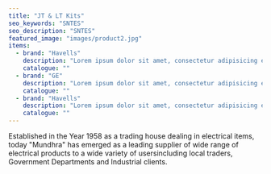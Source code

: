 ```yaml
---
title: "JT & LT Kits"
seo_keywords: "SNTES"
seo_description: "SNTES"
featured_image: "images/product2.jpg"
items:
  - brand: "Havells"
    description: "Lorem ipsum dolor sit amet, consectetur adipisicing elit. Accusamus, quae. Vero ea, blanditiis illum id. Libero eveniet explicabo nihil, maiores nisi ratione commodi vel natus dolorum laborum cum, praesentium quod."
    catalogue: ""
  - brand: "GE"
    description: "Lorem ipsum dolor sit amet, consectetur adipisicing elit. Ipsam, illum."
    catalogue: ""
  - brand: "Havells"
    description: "Lorem ipsum dolor sit amet, consectetur adipisicing elit. Ipsam, illum."
    catalogue: ""    
---
```


Established in the Year 1958 as a trading house dealing in electrical items, today "Mundhra" has emerged as a leading supplier of wide range of electrical products to a wide variety of usersincluding local traders, Government Departments and Industrial clients.